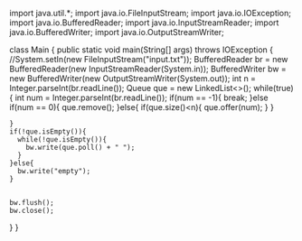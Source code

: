 import java.util.*;
import java.io.FileInputStream;
import java.io.IOException;
import java.io.BufferedReader;
import java.io.InputStreamReader;
import java.io.BufferedWriter;
import java.io.OutputStreamWriter;

class Main {
  public static void main(String[] args) throws IOException {
    //System.setIn(new FileInputStream("input.txt"));
    BufferedReader br = new BufferedReader(new InputStreamReader(System.in));
    BufferedWriter bw = new BufferedWriter(new OutputStreamWriter(System.out));
    int n = Integer.parseInt(br.readLine());
    Queue<Integer> que = new LinkedList<>();
    while(true){
      int num = Integer.parseInt(br.readLine());
      if(num == -1){
        break;
      }else if(num == 0){
        que.remove();
      }else{
        if(que.size()<n){
          que.offer(num);
        }
      }
      
    }
    if(!que.isEmpty()){
      while(!que.isEmpty()){
        bw.write(que.poll() + " ");
      }
    }else{
      bw.write("empty");
    }

    
    bw.flush();
    bw.close();
  }
}
